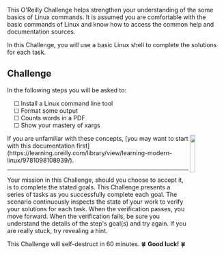 This O'Reilly Challenge helps strengthen your understanding of the some basics of Linux commands. It is assumed you are comfortable with the basic commands of Linux and know how to access the common help and documentation sources.

In this Challenge, you will use a basic Linux shell to complete the solutions for each task.

## Challenge

In the following steps you will be asked to:

&nbsp;&nbsp;&nbsp;&nbsp;☐ Install a Linux command line tool  
&nbsp;&nbsp;&nbsp;&nbsp;☐ Format some output  
&nbsp;&nbsp;&nbsp;&nbsp;☐ Counts words in a PDF  
&nbsp;&nbsp;&nbsp;&nbsp;☐ Show your mastery of xargs

<img align="right" src="./assets/learning-modern-linux-book.jpg" width="15%">
If you are unfamiliar with these concepts, [you may want to start with this documentation first](https://learning.oreilly.com/library/view/learning-modern-linux/9781098108939/).

---

Your mission in this Challenge, should you choose to accept it, is to complete the stated goals. This Challenge presents a series of tasks as you successfully complete each goal. The scenario continuously inspects the state of your work to verify your solutions for each task. When the verification passes, you move forward. When the verification fails, be sure you understand the details of the step's goal(s) and try again. If you are really stuck, try revealing a hint.

This Challenge will self-destruct in 60 minutes. 🍀 **Good luck!** 🍀
